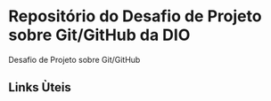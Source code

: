 # Repositório do Desafio de Projeto sobre Git/GitHub da DIO
Desafio de Projeto sobre Git/GitHub
## Links Ùteis
